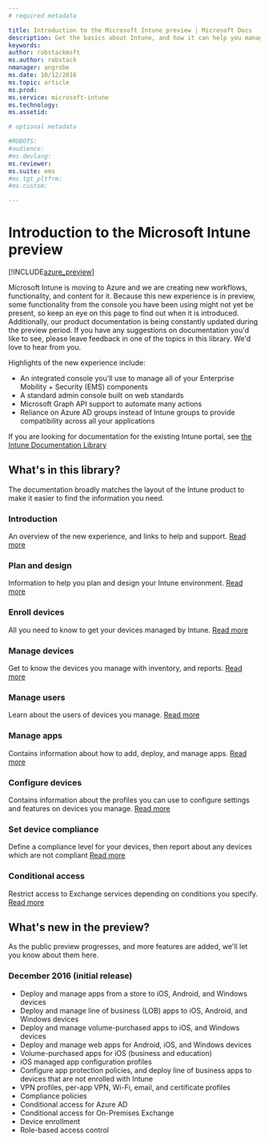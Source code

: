 ```yaml
---
# required metadata

title: Introduction to the Microsoft Intune preview | Microsoft Docs
description: Get the basics about Intune, and how it can help you manage your devices.
keywords:
author: robstackmsft
ms.author: robstack
nmanager: angrobe
ms.date: 10/12/2016
ms.topic: article
ms.prod:
ms.service: microsoft-intune
ms.technology:
ms.assetid: 

# optional metadata

#ROBOTS:
#audience:
#ms.devlang:
ms.reviewer: 
ms.suite: ems
#ms.tgt_pltfrm:
#ms.custom:

---
```



# Introduction to the Microsoft Intune preview


[!INCLUDE[azure_preview](../includes/azure_preview.md)]

Microsoft Intune is moving to Azure and we are creating new workflows, functionality, and content for it. Because this new experience is in preview, some functionality from the console you have been using might not yet be present, so keep an eye on this page to find out when it is introduced. Additionally, our product documentation is being constantly updated during the preview period. If you have any suggestions on documentation you'd like to see, please leave feedback in one of the topics in this library. We'd love to hear from you.

Highlights of the new experience include:

- An integrated console you'll use to manage all of your Enterprise Mobility + Security (EMS) components
- A standard admin console built on web standards
- Microsoft Graph API support to automate many actions
- Reliance on Azure AD groups instead of Intune groups to provide compatibility across all your applications

If you are looking for documentation for the existing Intune portal, see [the Intune Documentation Library](https://docs.microsoft.com/en-us/intune/)

## What's in this library?

The documentation broadly matches the layout of the Intune product to make it easier to find the information you need.

### Introduction
An overview of the new experience, and links to help and support.
[Read more](/intune-azure/introduction/what-is-microsoft-intune)
### Plan and design
Information to help you plan and design your Intune environment.
[Read more](/intune-azure/plan-and-design/get-started)
### Enroll devices
All you need to know to get your devices managed by Intune.
[Read more](/intune-azure/enroll-devices/what-is)
### Manage devices
Get to know the devices you manage with inventory, and reports.
[Read more](/intune-azure/manage-devices/what-is)
### Manage users
Learn about the users of devices you manage.
[Read more](/intune-azure/manage-users/what-is)
### Manage apps
Contains information about how to add, deploy, and manage apps.
[Read more](/intune-azure/manage-apps/what-is)
### Configure devices
Contains information about the profiles you can use to configure settings and features on devices you manage.
[Read more](/intune-azure/configure-devices/what-is) 
### Set device compliance
Define a compliance level for your devices, then report about any devices which are not compliant
[Read more](/intune-azure/set-device-compliance/what-is)
### Conditional access
Restrict access to Exchange services depending on conditions you specify.
[Read more](/intune-azure/conditional-access/what-is)


## What's new in the preview?

As the public preview progresses, and more features are added, we'll let you know about them here.

### December 2016 (initial release)

- Deploy and manage apps from a store to iOS, Android, and Windows devices
- Deploy and manage line of business (LOB) apps to iOS, Android, and Windows devices
- Deploy and manage volume-purchased apps to iOS, and Windows devices
- Deploy and manage web apps for Android, iOS, and Windows devices
- Volume-purchased apps for iOS (business and education)
- iOS managed app configuration profiles
- Configure app protection policies, and deploy line of business apps to devices that are not enrolled with Intune
- VPN profiles, per-app VPN, Wi-Fi, email, and certificate profiles
- Compliance policies
- Conditional access for Azure AD
- Conditional access for On-Premises Exchange
- Device enrollment
- Role-based access control
